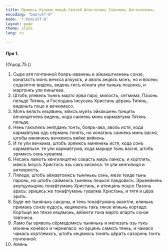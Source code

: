 ```yaml
---
title: Промось Кучомо омоцѣ Святой Апостолань Іоаннонь Богословонь.
encoding: "bom|utf-8"
mode: 'r:bom|utf-8'
layout: page
theme: slate
lang: ru

---
```


#### Пря 1.
((Ушод.75.)) 


1. Сыре атя почтенной бояръ-аванень и эйкакштненень сонзе, конатастъ монъ вечкса алкуксъ, и аволь анцякъ монъ, но и вясекь содазетне видень, видень гисъ коната ули тынькь поцонкъ, и мартонкъ ули пиньгева.
1. Штобъ улевель тынкъ марто эрва паро, милость, сетмима, Пазонь пельде Тятянь, и Господань Іисусань Христань цёрань Тятянь, виденьть поцо и вечкимасо.
1. Монъ вельть кецявинь, мяксъ муить эйкакшень тонцить вечкицятнень видень, кода саинекь минь кармавтума Тятянь пельде.
1. Нень гакъпекъ энялданъ тонть, бояръ-ава, аволь истя, кода кармавтума одъ сёрмань тонять, но конатань саинекь минь васня, штобы минянекъ вечкемсъ вяйке вяйкень.
1. И те ули вечкима, штобъ эрямксъ минянекь истя, кода сонъ кармавтызе. те ули кармавтума, кода мариде тынь васня, штобъ эрямксъ сень кувалма.
1. Несакъ ламотъ кенгилицятне совасть миръ ланксъ, и кортлить, мяксъ Іисусъ Христосъ эзь сакъ кискеса: те ули кенгилиця и антихристъ.
1. Пяледе, штобъ аёмавтомксъ тынянькь сень, мезе теиде тынь паронь, но штобъ саймексъ тынянкь пешксе пандовксъ. Эрьвейкень акулцуныцянь тонафтумань Христань, и атеицянь поцсо Пазонь арась: эрицясь же тонафтумань гувалма Христань, и тятя и цёра эрить.
1. Буде же тынянькь сакшны, и тень тонафтумань акантли, илинькь примакъ сонзе кудосъ, кецямонть гакъ тянзе илиьнь кортадо: Кортыця же тянзе кецямонь, вяйкети тона марто апартъ сонзе тявтнеса.
1. Ламо бы эряволь сёрмадомксъ тынянькь и мелезать эзь тукъ монень конёвсо и черниласо: но арцянъ самксъ тянкь, и чамасо чамасъ кортлемксъ, штобъ кецямось тонять цёратъ сазоронь тонть почтенной.
1. Аминь.
